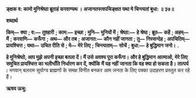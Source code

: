 **ङ्क्षक व: कामो मुनिश्रेष्ठा ब्रूताहं करवाण्यथ ।** **अजानतस्त्वपचिङ्क्षत यथा मे चिन्त्यतां बुधा: ॥ ३७॥** 

**शब्दार्थ** 

**किम्—** **क्या** **; व:—** **तुश्हारी** **; काम:—** **इच्छा** **; मुनि—** **मुनियों में** **; श्रेष्ठा:—** **हे श्रेष्ठ** **; ब्रूत—** **कहें** **; अहम्—** **मैं** **; करवाणि—** **करूँगा** **;** **अथ—** **और तब** **; अजानत:—** **कौन नहीं जानता** **; तु—** **निस्सन्देह** **; अपचितिम्—** **प्रायश्चित्त** **; यथा—** **उचित रीति से** **; मे—** **मेरे लिए** **;** **चिन्त्यताम्—** **सोचें** **; बुधा:—** **हे बुद्धिमान जनो।** **.** 

**हे मुनिश्रेष्ठो, आप मुझे अपनी इच्छा बतला दें। मैं उसे अवश्य पूरा करूँगा। और हे बुद्धिमान** **आत्माओ, मेरे लिए समुचित प्रायश्चित्त का भलीभाँति निर्धारण कर दें, क्योंकि मैं यह नहीं** **जानता कि वह क्या हो सकता है।** **तात्पर्य :** भगवान् बलराम सुयोग्य ब्राह्मणों के समक्ष विनीत बनकर आम जनता के लिए पक्का उदाहरण प्रस्तुत कर रहे हैं।  

**ऋषय ऊचु:** 